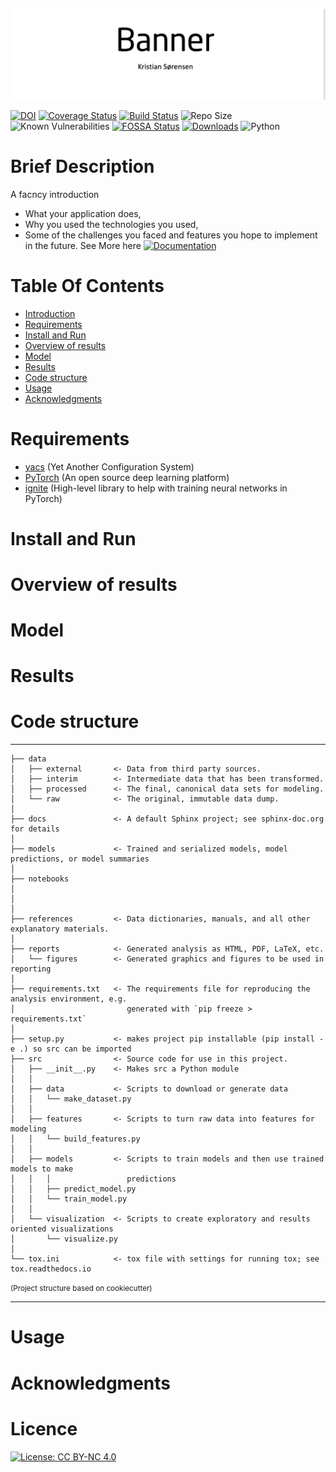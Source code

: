 
<p align="center">
  <img src="references/readme_figs/banner.png" width="950" title="Project Banner">
</p>

[![DOI](https://zenodo.org/badge/259046250.svg)](https://zenodo.org/badge/latestdoi/259046250) 
[![Coverage Status](https://coveralls.io/repos/github/Sulstice/global-chem/badge.svg?branch=master)](https://coveralls.io/github/Sulstice/global-chem?branch=master) 
[![Build Status](https://app.travis-ci.com/Sulstice/global-chem.svg?branch=master)](https://app.travis-ci.com/Sulstice/global-chem) 
![Repo Size](https://img.shields.io/github/repo-size/Sulstice/global-chem) 
![Known Vulnerabilities](https://snyk.io/test/github/aalling93/Deep-Quantile-Regression-Synthetic-Aperture-Radar-Ship-Size/badge.svg) 
[![FOSSA Status](https://app.fossa.com/api/projects/git%2Bgithub.com%2FSulstice%2Fglobal-chem.svg?type=shield)](https://app.fossa.com/projects/git%2Bgithub.com%2FSulstice%2Fglobal-chem?ref=badge_shield) 
[![Downloads](https://pepy.tech/badge/global-chem)](https://pepy.tech/project/global-chem)
![Python](https://img.shields.io/badge/python-3.9-blue.svg)

# Brief Description
 <a class="anchor" id="Introduction"></a>
A facncy introduction

- What your application does,
- Why you used the technologies you used,
- Some of the challenges you faced and features you hope to implement in the future.
See More here [![Documentation](https://img.shields.io/badge/GitBook-Docu-lightblue)](https://sulstice.gitbook.io/globalchem-your-chemical-graph-network/)


# Table Of Contents
-  [Introduction](#Introduction)
-  [Requirements](#Requirements)
-  [Install and Run](#Install-and-Run)
-  [Overview of results](#Overview-of-results)
-  [Model](#Model)
-  [Results](#Results)
-  [Code structure](#Code-structure)
-  [Usage](#Usage)
-  [Acknowledgments](#Acknowledgments)

# Requirements
 <a class="anchor" id="Requirements"></a>
- [yacs](https://github.com/rbgirshick/yacs) (Yet Another Configuration System)
- [PyTorch](https://pytorch.org/) (An open source deep learning platform) 
- [ignite](https://github.com/pytorch/ignite) (High-level library to help with training neural networks in PyTorch)

# Install and Run
 <a class="anchor" id="nstall-and-Run"></a>

# Overview of results
 <a class="anchor" id="Overview-of-results"></a>



# Model
 <a class="anchor" id="Model"></a>

# Results
 <a class="anchor" id="Results"></a>


# Code structure
 <a class="anchor" id="Code-structure"></a>


------------
    ├── data
    │   ├── external       <- Data from third party sources.
    │   ├── interim        <- Intermediate data that has been transformed.
    │   ├── processed      <- The final, canonical data sets for modeling.
    │   └── raw            <- The original, immutable data dump.
    │
    ├── docs               <- A default Sphinx project; see sphinx-doc.org for details
    │
    ├── models             <- Trained and serialized models, model predictions, or model summaries
    │
    ├── notebooks         
    │                      
    │                       
    │
    ├── references         <- Data dictionaries, manuals, and all other explanatory materials.
    │
    ├── reports            <- Generated analysis as HTML, PDF, LaTeX, etc.
    │   └── figures        <- Generated graphics and figures to be used in reporting
    │
    ├── requirements.txt   <- The requirements file for reproducing the analysis environment, e.g.
    │                         generated with `pip freeze > requirements.txt`
    │
    ├── setup.py           <- makes project pip installable (pip install -e .) so src can be imported
    ├── src                <- Source code for use in this project.
    │   ├── __init__.py    <- Makes src a Python module
    │   │
    │   ├── data           <- Scripts to download or generate data
    │   │   └── make_dataset.py
    │   │
    │   ├── features       <- Scripts to turn raw data into features for modeling
    │   │   └── build_features.py
    │   │
    │   ├── models         <- Scripts to train models and then use trained models to make
    │   │   │                 predictions
    │   │   ├── predict_model.py
    │   │   └── train_model.py
    │   │
    │   └── visualization  <- Scripts to create exploratory and results oriented visualizations
    │       └── visualize.py
    │
    └── tox.ini            <- tox file with settings for running tox; see tox.readthedocs.io

<p><small>(Project structure based on cookiecutter)</small></p>

--------



# Usage
 <a class="anchor" id="Usage"></a>

# Acknowledgments
 <a class="anchor" id="Acknowledgments"></a>


 # Licence
 [![License: CC BY-NC 4.0](https://licensebuttons.net/l/by-nc/4.0/80x15.png)](https://creativecommons.org/licenses/by-nc/4.0/)

